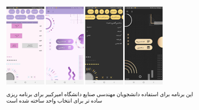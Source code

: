
<p float="left">
  <img src="/previews/1.jpg" width="100" />
 <img src="/previews/2.jpg" width="100" />
   <img src="/previews/3.jpg" width="100" />
 <img src="/previews/4.jpg" width="100" />
</p>


این برنامه برای استفاده دانشجویان مهندسی صنایع دانشگاه امیرکبیر برای برنامه ریزی ساده تر برای انتخاب واحد ساخته شده است
